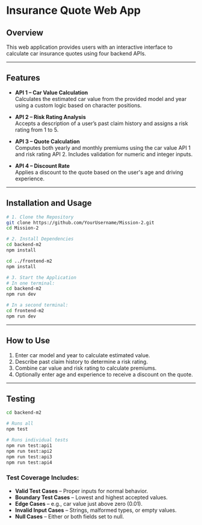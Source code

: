 # Insurance Quote Web App

## Overview

This web application provides users with an interactive interface to calculate car insurance quotes using four backend APIs.

---

## Features

- **API 1 – Car Value Calculation**  
  Calculates the estimated car value from the provided model and year using a custom logic based on character positions.

- **API 2 – Risk Rating Analysis**  
  Accepts a description of a user’s past claim history and assigns a risk rating from 1 to 5.

- **API 3 – Quote Calculation**  
  Computes both yearly and monthly premiums using the car value API 1 and risk rating API 2. Includes validation for numeric and integer inputs.

- **API 4 – Discount Rate**  
  Applies a discount to the quote based on the user's age and driving experience.

---

## Installation and Usage

```bash
# 1. Clone the Repository
git clone https://github.com/YourUsername/Mission-2.git
cd Mission-2

# 2. Install Dependencies
cd backend-m2
npm install

cd ../frontend-m2
npm install

# 3. Start the Application
# In one terminal:
cd backend-m2
npm run dev

# In a second terminal:
cd frontend-m2
npm run dev
```

---

## How to Use

1. Enter car model and year to calculate estimated value.  
2. Describe past claim history to determine a risk rating.  
3. Combine car value and risk rating to calculate premiums.  
4. Optionally enter age and experience to receive a discount on the quote.

---

## Testing

```bash
cd backend-m2

# Runs all
npm test 

# Runs individual tests
npm run test:api1
npm run test:api2
npm run test:api3
npm run test:api4
```

### Test Coverage Includes:

- **Valid Test Cases** – Proper inputs for normal behavior.  
- **Boundary Test Cases** – Lowest and highest accepted values.  
- **Edge Cases** – e.g., car value just above zero (0.01).  
- **Invalid Input Cases** – Strings, malformed types, or empty values.  
- **Null Cases** – Either or both fields set to null.
